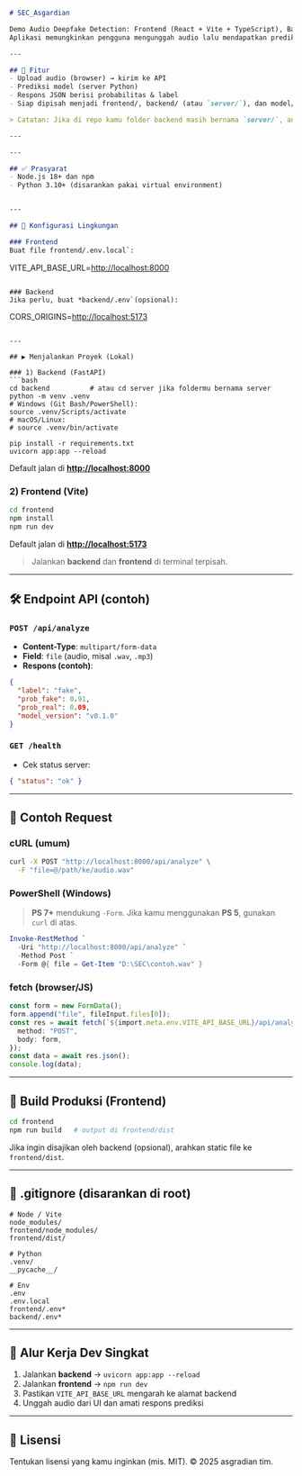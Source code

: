 ```md
# SEC_Asgardian

Demo Audio Deepfake Detection: Frontend (React + Vite + TypeScript), Backend (FastAPI), dan skrip Model (Python).  
Aplikasi memungkinkan pengguna mengunggah audio lalu mendapatkan prediksi apakah audio tersebut real atau fake.

---

## 🚀 Fitur
- Upload audio (browser) → kirim ke API
- Prediksi model (server Python)
- Respons JSON berisi probabilitas & label
- Siap dipisah menjadi frontend/, backend/ (atau `server/`), dan model/

> Catatan: Jika di repo kamu folder backend masih bernama `server/`, anggap instruksi backend/ di bawah mengacu ke folder server/.

---

---

## ✅ Prasyarat
- Node.js 18+ dan npm
- Python 3.10+ (disarankan pakai virtual environment)


---

## 🧩 Konfigurasi Lingkungan

### Frontend
Buat file frontend/.env.local`:
```

VITE\_API\_BASE\_URL=[http://localhost:8000](http://localhost:8000)

```

### Backend
Jika perlu, buat *backend/.env`(opsional):
```

CORS\_ORIGINS=[http://localhost:5173](http://localhost:5173)

````

---

## ▶️ Menjalankan Proyek (Lokal)

### 1) Backend (FastAPI)
```bash
cd backend          # atau cd server jika foldermu bernama server
python -m venv .venv
# Windows (Git Bash/PowerShell):
source .venv/Scripts/activate
# macOS/Linux:
# source .venv/bin/activate

pip install -r requirements.txt
uvicorn app:app --reload
````

Default jalan di **[http://localhost:8000](http://localhost:8000)**

### 2) Frontend (Vite)

```bash
cd frontend
npm install
npm run dev
```

Default jalan di **[http://localhost:5173](http://localhost:5173)**

> Jalankan **backend** dan **frontend** di terminal terpisah.

---

## 🛠️ Endpoint API (contoh)

### `POST /api/analyze`

* **Content-Type**: `multipart/form-data`
* **Field**: `file` (audio, misal `.wav`, `.mp3`)
* **Respons (contoh)**:

```json
{
  "label": "fake",
  "prob_fake": 0.91,
  "prob_real": 0.09,
  "model_version": "v0.1.0"
}
```

### `GET /health`

* Cek status server:

```json
{ "status": "ok" }
```

---

## 🧪 Contoh Request

### cURL (umum)

```bash
curl -X POST "http://localhost:8000/api/analyze" \
  -F "file=@/path/ke/audio.wav"
```

### PowerShell (Windows)

> **PS 7+** mendukung `-Form`. Jika kamu menggunakan **PS 5**, gunakan `curl` di atas.

```powershell
Invoke-RestMethod `
  -Uri "http://localhost:8000/api/analyze" `
  -Method Post `
  -Form @{ file = Get-Item "D:\SEC\contoh.wav" }
```

### fetch (browser/JS)

```ts
const form = new FormData();
form.append("file", fileInput.files[0]);
const res = await fetch(`${import.meta.env.VITE_API_BASE_URL}/api/analyze`, {
  method: "POST",
  body: form,
});
const data = await res.json();
console.log(data);
```

---

## 🧱 Build Produksi (Frontend)

```bash
cd frontend
npm run build   # output di frontend/dist
```

Jika ingin disajikan oleh backend (opsional), arahkan static file ke `frontend/dist`.

---

## 🧹 .gitignore (disarankan di root)

```
# Node / Vite
node_modules/
frontend/node_modules/
frontend/dist/

# Python
.venv/
__pycache__/

# Env
.env
.env.local
frontend/.env*
backend/.env*
```

---

## 🧭 Alur Kerja Dev Singkat

1. Jalankan **backend** → `uvicorn app:app --reload`
2. Jalankan **frontend** → `npm run dev`
3. Pastikan `VITE_API_BASE_URL` mengarah ke alamat backend
4. Unggah audio dari UI dan amati respons prediksi

---

## 📜 Lisensi

Tentukan lisensi yang kamu inginkan (mis. MIT).
© 2025 asgradian tim.
